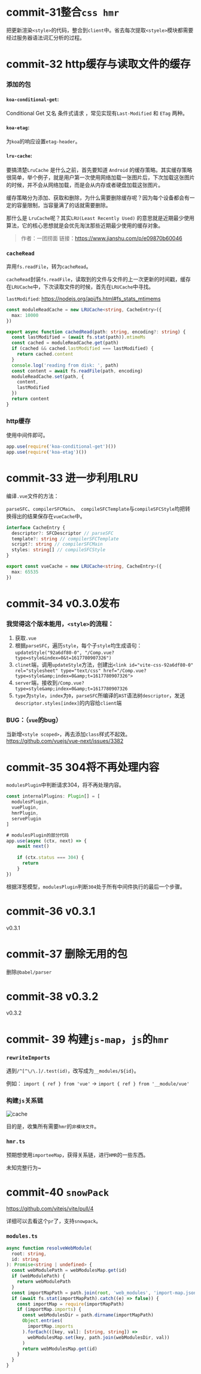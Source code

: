 # commit-31整合```css hmr```

把更新渲染```<style>```的代码，整合到```client```中。省去每次提取```<styele>```模块都需要经过服务器语法词汇分析的过程。

# commit-32 http缓存与读取文件的缓存

### 添加的包

#### ```koa-conditional-get```:

Conditional Get 又名 条件式请求 ，常见实现有```Last-Modified``` 和 ```ETag``` 两种。

#### ```koa-etag```:

为```koa```的响应设置```etag-header```。

#### ```lru-cache```:

要搞清楚```LruCache``` 是什么之前，首先要知道 ```Android``` 的缓存策略。其实缓存策略很简单，举个例子，就是用户第一次使用网络加载一张图片后，下次加载这张图片的时候，并不会从网络加载，而是会从内存或者硬盘加载这张图片。

缓存策略分为添加、获取和删除，为什么需要删除缓存呢？因为每个设备都会有一定的容量限制，当容量满了的话就需要删除。

那什么是 ```LruCache```呢？其实```LRU(Least Recently Used)``` 的意思就是近期最少使用算法，它的核心思想就是会优先淘汰那些近期最少使用的缓存对象。

> 作者：一团捞面
> 链接：https://www.jianshu.com/p/e09870b60046



### ```cacheRead```

弃用```fs.readFile```，转为```cacheRead```。

```cacheRead```封装```fs.readFile```，读取到的文件与文件的上一次更新的时间戳，缓存在```LRUCache```中，下次读取文件的时候，首先在```LRUCache```中寻找。

```lastModified```: https://nodejs.org/api/fs.html#fs_stats_mtimems

```typescript
const moduleReadCache = new LRUCache<string, CacheEntry>({
  max: 10000
})

export async function cachedRead(path: string, encoding?: string) {
  const lastModified = (await fs.stat(path)).mtimeMs
  const cached = moduleReadCache.get(path)
  if (cached && cached.lastModified === lastModified) {
    return cached.content
  }
  console.log('reading from disk: ', path)
  const content = await fs.readFile(path, encoding)
  moduleReadCache.set(path, {
    content,
    lastModified
  })
  return content
}
```

### http缓存

使用中间件即可。

```typescript
app.use(require('koa-conditional-get')())
app.use(require('koa-etag')())
```

# commit-33 进一步利用LRU

编译```.vue```文件的方法：

```parseSFC```、```compilerSFCMain```、``` compileSFCTemplate```与```compileSFCStyle```均把转换得出的结果保存在```vueCache```中。

```typescript
interface CacheEntry {
  descriptor?: SFCDescriptor // parseSFC
  template?: string // compilerSFCTemplate
  script?: string // compilerSFCMain
  styles: string[] // compileSFCStyle
}

export const vueCache = new LRUCache<string, CacheEntry>({
  max: 65535
})
```

# commit-34 v0.3.0发布

### 我觉得这个版本能用，```<style>```的流程：

1. 获取```.vue```
2. 根据```parseSFC```，遍历```style```，每个子```style```均生成语句：```updateStyle("92a6df80-0", "/Comp.vue?type=style&index=0&t=1617780907326")```
3. ```clinet```端，调用```updateStyle```方法，创建出```<link id="vite-css-92a6df80-0" rel="stylesheet" type="text/css" href="/Comp.vue?type=style&amp;index=0&amp;t=1617780907326">```
4. ```server```端，接收到```/Comp.vue?type=style&amp;index=0&amp;t=1617780907326```
5. ```type```为```style```，```index```为```0```，```parseSFC```所编译的```AST```语法树```descriptor```，发送```descriptor.styles[index]```的内容给```client```端

### BUG：（```vue```的bug）

当新增```<style scoped>```，再去添加```class```样式不起效。
https://github.com/vuejs/vue-next/issues/3382

# commit-35 304将不再处理内容

```modulesPlugin```中判断请求304，将不再处理内容。

```typescript
const internalPlugins: Plugin[] = [
  modulesPlugin,
  vuePlugin,
  hmrPlugin,
  servePlugin
]

# modulesPlugin的部分代码
app.use(async (ctx, next) => {
    await next()
    
    if (ctx.status === 304) {
      return
    }
})
```

根据洋葱模型，```modulesPlugin```判断```304```处于所有中间件执行的最后一个步骤。

# commit-36 v0.3.1

v0.3.1

# commit-37 删除无用的包

删除```@babel/parser```

# commit-38 v0.3.2

v0.3.2

# commit- 39 构建```js-map```，```js```的```hmr```

### ```rewriteImports```

遇到```/^[^\/\.]/.test(id)```，改写成为```__modules/${id}```。

例如：
```import { ref } from 'vue'``` -> ```import { ref } from '__module/vue'```

### 构建```js```关系链

![cache](./A@B5FF6KI9XL_FKRY$U80CR.png)

目的是，收集所有需要```hmr```的```非模块文件```。

### ```hmr.ts```

预期想使用```importeeMap```，获得关系链，进行```HMR```的一些东西。

未知完整行为~

# commit-40 ```snowPack```

https://github.com/vitejs/vite/pull/4

详细可以去看这个```pr```了，支持```snowpack```。

### ```modules.ts```

```typescript
async function resolveWebModule(
  root: string,
  id: string
): Promise<string | undefined> {
  const webModulePath = webModulesMap.get(id)
  if (webModulePath) {
    return webModulePath
  }
  const importMapPath = path.join(root, 'web_modules', 'import-map.json')
  if (await fs.stat(importMapPath).catch((e) => false)) {
    const importMap = require(importMapPath)
    if (importMap.imports) {
      const webModulesDir = path.dirname(importMapPath)
      Object.entries(
        importMap.imports
      ).forEach(([key, val]: [string, string]) =>
        webModulesMap.set(key, path.join(webModulesDir, val))
      )
      return webModulesMap.get(id)
    }
  }
}
```